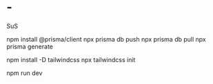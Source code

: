 # -
SuS

npm install @prisma/client
npx prisma db push
npx prisma db pull
npx prisma generate

npm install -D tailwindcss
npx tailwindcss init

npm run dev